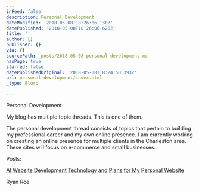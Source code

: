 ```yaml
---
inFeed: false
description: Personal Development
dateModified: '2018-05-08T18:26:06.130Z'
datePublished: '2018-05-08T18:26:06.626Z'
title: ''
author: []
publisher: {}
via: {}
sourcePath: _posts/2018-05-08-personal-development.md
hasPage: true
starred: false
datePublishedOriginal: '2018-05-08T18:24:50.393Z'
url: personal-development/index.html
_type: Blurb

---
```

Personal Development

My blog has multiple topic threads. This is one of them.

The personal development thread consists of topics that pertain to building my professional career and my own online presence. I am currently working on creating an online presence for multiple clients in the Charleston area. These sites will focus on e-commerce and small businesses.

Posts:

[AI Website Development Technology and Plans for My Personal Website][0]

Ryan Roe

[0]: http://ryanroe.io/what-is-the-grid-and-why-i-am-using-it-for-my-website